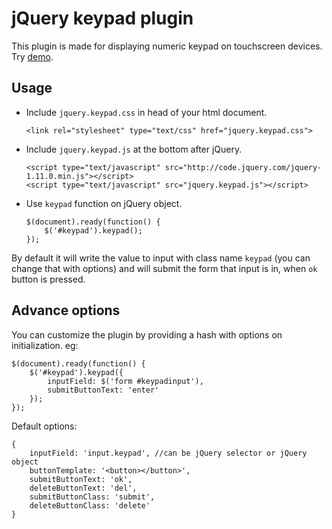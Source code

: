 jQuery keypad plugin
====================
This plugin is made for displaying numeric keypad on touchscreen devices. Try [demo](http://rawgit.com/visionect/keypad/master/demo.html).

Usage
-----
* Include `jquery.keypad.css` in head of your html document.

  ```
  <link rel="stylesheet" type="text/css" href="jquery.keypad.css">
  ```

* Include `jquery.keypad.js` at the bottom after jQuery.

  ```
  <script type="text/javascript" src="http://code.jquery.com/jquery-1.11.0.min.js"></script>
  <script type="text/javascript" src="jquery.keypad.js"></script>
  ```

* Use `keypad` function on jQuery object.

  ```
  $(document).ready(function() {
      $('#keypad').keypad();
  });
  ```

By default it will write the value to input with class name `keypad` (you can change that with options) and will submit the form that input is in, when `ok` button is pressed.

Advance options
---------------
You can customize the plugin by providing a hash with options on initialization. eg:

```
$(document).ready(function() {
    $('#keypad').keypad({
        inputField: $('form #keypadinput'),
        submitButtonText: 'enter'
    });
});
```

Default options:

```
{
    inputField: 'input.keypad', //can be jQuery selector or jQuery object
    buttonTemplate: '<button></button>',
    submitButtonText: 'ok',
    deleteButtonText: 'del',
    submitButtonClass: 'submit',
    deleteButtonClass: 'delete'
}
```